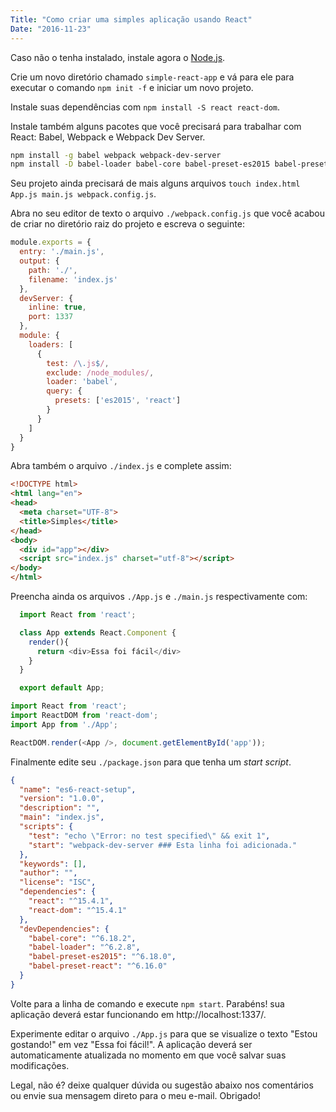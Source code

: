 ```yaml
---
Title: "Como criar uma simples aplicação usando React"
Date: "2016-11-23"
---
```


Caso não o tenha instalado, instale agora o [Node.js](https://nodejs.org/en/).

Crie um novo diretório chamado ```simple-react-app``` e vá para ele para executar o comando ```npm init -f``` e iniciar um novo projeto.

Instale suas dependências com ```npm install -S react react-dom```.

Instale também alguns pacotes que você precisará para trabalhar com React: Babel, Webpack e Webpack Dev Server.

```bash
npm install -g babel webpack webpack-dev-server
npm install -D babel-loader babel-core babel-preset-es2015 babel-preset-react
```

Seu projeto ainda precisará de mais alguns arquivos ```touch index.html App.js main.js webpack.config.js```.

Abra no seu editor de texto o arquivo ```./webpack.config.js``` que você acabou de criar no diretório raiz do projeto e escreva o seguinte:

```javascript
module.exports = {
  entry: './main.js',
  output: {
    path: './',
    filename: 'index.js'
  },
  devServer: {
    inline: true,
    port: 1337
  },
  module: {
    loaders: [
      {
        test: /\.js$/,
        exclude: /node_modules/,
        loader: 'babel',
        query: {
          presets: ['es2015', 'react']
        }
      }
    ]
  }
}
```

Abra também o arquivo ```./index.js``` e complete assim:

```html
<!DOCTYPE html>
<html lang="en">
<head>
  <meta charset="UTF-8">
  <title>Simples</title>
</head>
<body>
  <div id="app"></div>
  <script src="index.js" charset="utf-8"></script>
</body>
</html>
```

Preencha ainda os arquivos ```./App.js``` e ```./main.js``` respectivamente com:

```js
  import React from 'react';

  class App extends React.Component {
    render(){
      return <div>Essa foi fácil</div>
    }
  }

  export default App;
```

```js
import React from 'react';
import ReactDOM from 'react-dom';
import App from './App';

ReactDOM.render(<App />, document.getElementById('app'));
```

Finalmente edite seu ```./package.json``` para que tenha um _start script_.

```json
{
  "name": "es6-react-setup",
  "version": "1.0.0",
  "description": "",
  "main": "index.js",
  "scripts": {
    "test": "echo \"Error: no test specified\" && exit 1",
    "start": "webpack-dev-server ### Esta linha foi adicionada."
  },
  "keywords": [],
  "author": "",
  "license": "ISC",
  "dependencies": {
    "react": "^15.4.1",
    "react-dom": "^15.4.1"
  },
  "devDependencies": {
    "babel-core": "^6.18.2",
    "babel-loader": "^6.2.8",
    "babel-preset-es2015": "^6.18.0",
    "babel-preset-react": "^6.16.0"
  }
}
```

Volte para a linha de comando e execute ```npm start```. Parabéns! sua aplicação deverá estar funcionando em http://localhost:1337/.

Experimente editar o arquivo ```./App.js``` para que se visualize o texto "Estou gostando!" em vez "Essa foi fácil!". A aplicação deverá ser automaticamente atualizada no momento em que você salvar suas modificações.

Legal, não é? deixe qualquer dúvida ou sugestão abaixo nos comentários ou envie sua mensagem direto para o meu e-mail. Obrigado!
